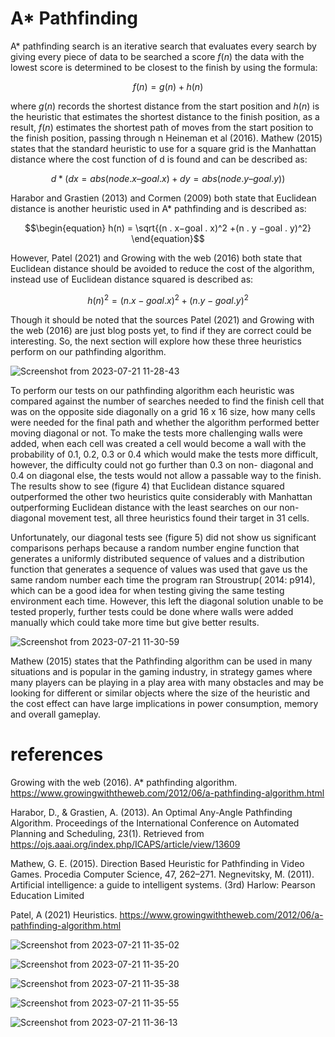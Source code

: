 # A* Pathfinding

A* pathfinding search is an iterative search that evaluates every search by giving every piece of data to be searched a score $f ( n )$ the data with the lowest score is determined to be closest to the finish by using the formula:

$$\begin{equation} f(n) = g(n) + h(n) \end{equation} $$

where $g ( n )$ records the shortest distance from the start position and $h ( n )$ is the heuristic that estimates the shortest distance to the finish position, as a result, $f ( n )$ estimates the shortest path of moves from the start position to the finish position, passing through n Heineman et al (2016). Mathew (2015) states that the standard heuristic to use for a square grid is the Manhattan distance where the cost function of d is found and can be described as:

$$\begin{equation} d * (dx = abs(node.x – goal.x) + dy = abs(node.y – goal.y)) \end{equation}$$

Harabor and Grastien (2013) and Cormen (2009) both state that Euclidean distance is another heuristic used in A* pathfinding and is
described as:

$$\begin{equation} h(n) = \sqrt{(n . x−goal . x)^2 +(n . y −goal . y)^2} \end{equation}$$ 

However, Patel (2021) and Growing with the web (2016) both state that Euclidean distance should be avoided to reduce the cost of the algorithm, instead use of Euclidean distance squared is described as:

$$\begin{equation} h( n)^2 =(n . x−goal . x)^2 +(n . y −goal. y)^2\end{equation}$$ 

Though it should be noted that the sources Patel (2021) and Growing with the web (2016) are just blog posts yet, to find if they are correct could be interesting. So, the next section will explore how these three heuristics perform on our pathfinding algorithm.


![Screenshot from 2023-07-21 11-28-43](https://github.com/RossErskine/AstarPathfinding/assets/46631932/111e0b19-14c0-4569-bb10-5a65bc59b891)



To perform our tests on our pathfinding algorithm each heuristic was compared against the number of searches needed to find the finish cell that was on the opposite side diagonally on a grid 16 x 16 size, how many cells were needed for the final path and whether the algorithm performed better moving diagonal or not. To make the tests more challenging walls were added, when each cell was created a cell would become a wall with the probability of 0.1, 0.2, 0.3 or 0.4 which would make the tests more difficult, however, the difficulty could not go further than 0.3 on non-
diagonal and 0.4 on diagonal else, the tests would not allow a passable way to the finish. The results show to see (figure 4) that Euclidean distance squared outperformed the other two heuristics quite considerably with Manhattan outperforming Euclidean distance with the least searches on our non-diagonal movement test, all three heuristics found their target in 31 cells.

Unfortunately, our diagonal tests see (figure 5) did not show us significant comparisons perhaps because a random number engine function that generates a uniformly distributed sequence of values and a distribution function that generates a sequence of values was used that gave us the same random number each time the program ran Stroustrup( 2014: p914), which can be a good idea for when testing giving the same testing environment each time. However, this left the diagonal solution unable to be tested properly, further tests could be done where walls were added manually which could take more time but give better results.

![Screenshot from 2023-07-21 11-30-59](https://github.com/RossErskine/AstarPathfinding/assets/46631932/c16f2e77-6f1f-4e5f-92be-d2685442e637)


Mathew (2015) states that the Pathfinding algorithm can be used in many situations and is popular in the gaming industry, in strategy games where many players can be playing in a play area with many obstacles and may be looking for different or similar objects where the size of the heuristic and the cost effect can have large implications in power consumption, memory and overall gameplay.

# references
Growing with the web (2016). A* pathfinding algorithm. https://www.growingwiththeweb.com/2012/06/a-pathfinding-algorithm.html

Harabor, D., & Grastien, A. (2013). An Optimal Any-Angle Pathfinding Algorithm. Proceedings of the International Conference on Automated Planning and Scheduling, 23(1). Retrieved from https://ojs.aaai.org/index.php/ICAPS/article/view/13609

Mathew, G. E. (2015). Direction Based Heuristic for Pathfinding in Video Games. Procedia Computer Science, 47, 262–271. Negnevitsky, M. (2011). Artificial intelligence: a guide to intelligent
systems. (3rd) Harlow: Pearson Education Limited

Patel, A (2021) Heuristics. https://www.growingwiththeweb.com/2012/06/a-pathfinding-algorithm.html

![Screenshot from 2023-07-21 11-35-02](https://github.com/RossErskine/AstarPathfinding/assets/46631932/51fee4da-c5da-4600-99d3-58aee7ec08dd)

![Screenshot from 2023-07-21 11-35-20](https://github.com/RossErskine/AstarPathfinding/assets/46631932/01962dde-0da9-40e6-b1c8-d06e394b15a6)

![Screenshot from 2023-07-21 11-35-38](https://github.com/RossErskine/AstarPathfinding/assets/46631932/8200cae3-aba4-4d8c-a1d9-ba1783712b4b)

![Screenshot from 2023-07-21 11-35-55](https://github.com/RossErskine/AstarPathfinding/assets/46631932/a88c6a6e-bf2e-4025-919e-4c5ce5d659ec)

![Screenshot from 2023-07-21 11-36-13](https://github.com/RossErskine/AstarPathfinding/assets/46631932/52c855c8-95d2-4a54-ad8c-721395108544)










